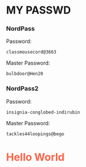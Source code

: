 # MY PASSWD
### NordPass
Password:
```
classmousecord@3663
```
Master Password:
```
bulbdoor@Hen20
```
### NordPass2
Password:
```
insignia-conglobed-indirubin
```
Master Password:
```
tackles44loopings@bego
```
##

<h1 style="color:Tomato;">Hello World</h1>
